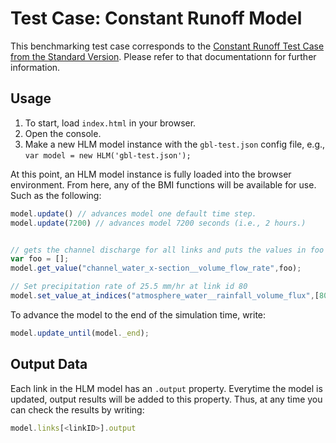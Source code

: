 # Test Case: Constant Runoff Model

This benchmarking test case corresponds to the [Constant Runoff Test Case from the Standard Version](https://github.com/uihilab/HLM-Web/tree/master/standard/test-cases/test).
Please refer to that documentationn for further information.

## Usage
1. To start, load `index.html` in your browser.
2. Open the console.
3. Make a new HLM model instance with the `gbl-test.json` config file, e.g., `var model = new HLM('gbl-test.json');`

At this point, an HLM model instance is fully loaded into the browser environment.
From here, any of the BMI functions will be available for use.
Such as the following:

```JavaScript
model.update() // advances model one default time step.
model.update(7200) // advances model 7200 seconds (i.e., 2 hours.)


// gets the channel discharge for all links and puts the values in foo
var foo = [];
model.get_value("channel_water_x-section__volume_flow_rate",foo);

// Set precipitation rate of 25.5 mm/hr at link id 80
model.set_value_at_indices("atmosphere_water__rainfall_volume_flux",[80],[25.5]);
```

To advance the model to the end of the simulation time, write:

```JavaScript
model.update_until(model._end);
```

## Output Data
Each link in the HLM model has an `.output` property.
Everytime the model is updated, output results will be added to this property.
Thus, at any time you can check the results by writing:

```JavaScript
model.links[<linkID>].output
```
